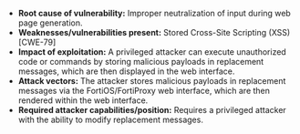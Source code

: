 - **Root cause of vulnerability:** Improper neutralization of input during web page generation.
- **Weaknesses/vulnerabilities present:** Stored Cross-Site Scripting (XSS) [CWE-79]
- **Impact of exploitation:** A privileged attacker can execute unauthorized code or commands by storing malicious payloads in replacement messages, which are then displayed in the web interface.
- **Attack vectors:** The attacker stores malicious payloads in replacement messages via the FortiOS/FortiProxy web interface, which are then rendered within the web interface.
- **Required attacker capabilities/position:** Requires a privileged attacker with the ability to modify replacement messages.